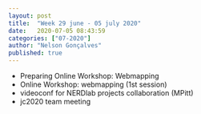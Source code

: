 ```yaml
---
layout: post
title:  "Week 29 june - 05 july 2020"
date:   2020-07-05 08:43:59
categories: ["07-2020"]
author: "Nelson Gonçalves"
published: true
---
```



* Preparing Online Workshop: Webmapping
* Online Workshop: webmapping (1st session)
* videoconf for NERDlab projects collaboration (MPitt)
* jc2020 team meeting
